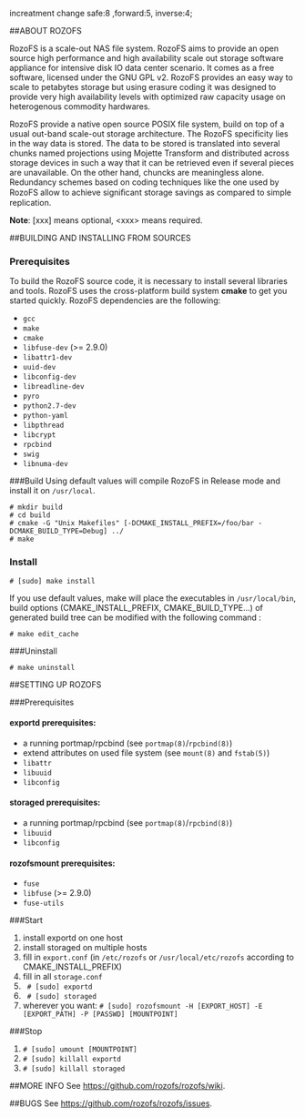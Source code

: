 increatment change
safe:8 ,forward:5, inverse:4;



##ABOUT ROZOFS

RozoFS is a scale-out NAS file system. RozoFS aims to provide an open source high performance and high availability scale out storage software appliance  for  intensive disk IO data center scenario. It comes as a free software, licensed under the GNU GPL v2. RozoFS provides an easy way to scale to petabytes storage but using erasure coding it was designed to provide very high availability levels with optimized raw capacity usage on heterogenous commodity hardwares.

RozoFS provide a native open source POSIX file system, build on top of a usual out-band scale-out storage architecture. The RozoFS specificity lies in the way data is stored. The data to be stored is translated into several chunks named projections using Mojette Transform and distributed across storage devices in such a way that it can be retrieved even if several pieces are unavailable. On the other hand, chuncks are meaningless alone. Redundancy schemes based on coding techniques like the one used by RozoFS allow to achieve signiﬁcant storage savings as compared to simple replication.

**Note**: [xxx] means optional, \<xxx\> means required.

##BUILDING AND INSTALLING FROM SOURCES

### Prerequisites

To build the RozoFS source code, it is necessary to install several libraries and tools. RozoFS uses the cross-platform build system **cmake** to get you started quickly. RozoFS dependencies are the following:

-   `gcc`
-   `make`
-   `cmake`
-   `libfuse-dev` (>= 2.9.0)
-   `libattr1-dev`
-   `uuid-dev`
-   `libconfig-dev`
-   `libreadline-dev`
-   `pyro`
-   `python2.7-dev`
-   `python-yaml`
-   `libpthread`
-   `libcrypt`
-   `rpcbind`
-   `swig`
-   `libnuma-dev`

###Build
Using default values will compile RozoFS in Release mode and install it on `/usr/local`.
```
# mkdir build
# cd build
# cmake -G "Unix Makefiles" [-DCMAKE_INSTALL_PREFIX=/foo/bar -DCMAKE_BUILD_TYPE=Debug] ../
# make
```
### Install
```
# [sudo] make install
```
If you use default values, make will place the executables in `/usr/local/bin`, build options (CMAKE_INSTALL_PREFIX, CMAKE_BUILD_TYPE...) of generated build tree can be modified with the following command :
```
# make edit_cache
```
###Uninstall

```
# make uninstall
```

##SETTING UP ROZOFS

###Prerequisites

#### exportd prerequisites:

-   a running portmap/rpcbind (see `portmap(8)`/`rpcbind(8)`)
-   extend attributes on used file system (see `mount(8)` and `fstab(5)`)
-   `libattr`
-   `libuuid`
-   `libconfig`

#### storaged prerequisites:

-   a running portmap/rpcbind (see `portmap(8)`/`rpcbind(8)`)
-   `libuuid`
-   `libconfig`

#### rozofsmount prerequisites:

-   `fuse`
-   `libfuse` (>= 2.9.0)
-   `fuse-utils`

###Start

1. install exportd on one host
2. install storaged on multiple hosts
3. fill in `export.conf` (in `/etc/rozofs` or `/usr/local/etc/rozofs` according to CMAKE_INSTALL_PREFIX)
4. fill in all `storage.conf`
5. `` # [sudo] exportd``
6. `` # [sudo] storaged``
7. wherever you want: `` # [sudo] rozofsmount -H [EXPORT_HOST] -E [EXPORT_PATH] -P [PASSWD] [MOUNTPOINT] ``

###Stop
1. ``# [sudo] umount [MOUNTPOINT]``
2. ``# [sudo] killall exportd``
3. ``# [sudo] killall storaged``

##MORE INFO
See https://github.com/rozofs/rozofs/wiki.

##BUGS
See https://github.com/rozofs/rozofs/issues.
